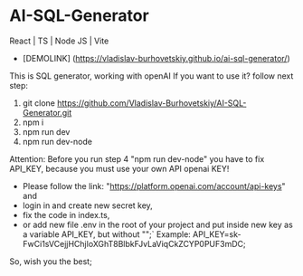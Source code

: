 # AI-SQL-Generator
React | TS | Node JS | Vite
- [DEMOLINK] (https://vladislav-burhovetskiy.github.io/ai-sql-generator/)

This is SQL generator, working with openAI
If you want to use it? follow next step:
1. git clone https://github.com/Vladislav-Burhovetskiy/AI-SQL-Generator.git
2. npm i
3. npm run dev
4. npm run dev-node

Attention:
Before you run step 4 "npm run dev-node" you have to fix API_KEY,
because you must use your own API openai KEY! 
- Please follow the link: "https://platform.openai.com/account/api-keys" and 
- login in and create new secret key, 
- fix the code in index.ts, 
- or add new file .env in the root of your project 
  and put inside new key as a variable API_KEY, but without "";`
  Example: API_KEY=sk-FwCі1sVCejjHChjloXGhT8BlbkFJvLaViqCkZCYP0PUF3mDC;

So, wish you the best;
